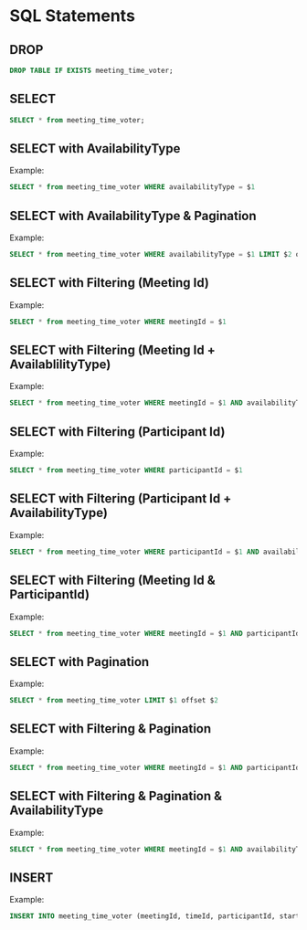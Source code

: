 # SQL Statements

## DROP
```sql
DROP TABLE IF EXISTS meeting_time_voter;
```

## SELECT
```sql
SELECT * from meeting_time_voter;
```

## SELECT with AvailabilityType
Example:

```sql
SELECT * from meeting_time_voter WHERE availabilityType = $1
```

## SELECT with AvailabilityType & Pagination
Example:

```sql
SELECT * from meeting_time_voter WHERE availabilityType = $1 LIMIT $2 offset $3
```

## SELECT with Filtering (Meeting Id)
Example:

```sql
SELECT * from meeting_time_voter WHERE meetingId = $1
```


## SELECT with Filtering (Meeting Id + AvailablilityType)
Example:

```sql
SELECT * from meeting_time_voter WHERE meetingId = $1 AND availabilityType = $2
```

## SELECT with Filtering (Participant Id)
Example:

```sql
SELECT * from meeting_time_voter WHERE participantId = $1
```

## SELECT with Filtering (Participant Id + AvailabilityType)
Example:

```sql
SELECT * from meeting_time_voter WHERE participantId = $1 AND availabilityType = $2
```

## SELECT with Filtering (Meeting Id & ParticipantId)
Example:

```sql
SELECT * from meeting_time_voter WHERE meetingId = $1 AND participantId = $2
```

## SELECT with Pagination
Example:

```sql
SELECT * from meeting_time_voter LIMIT $1 offset $2
```

## SELECT with Filtering & Pagination
Example:

```sql
SELECT * from meeting_time_voter WHERE meetingId = $1 AND participantId = $2 LIMIT $3 offset $4
```

## SELECT with Filtering & Pagination & AvailabilityType
Example:

```sql
SELECT * from meeting_time_voter WHERE meetingId = $1 AND availabilityType = $2 AND participantId = $3 LIMIT $4 offset $5
```


## INSERT
Example:

```sql
INSERT INTO meeting_time_voter (meetingId, timeId, participantId, startTime, endTime, availabilityType) VALUES ($1, $2, $3, $4, $5, $6)
```